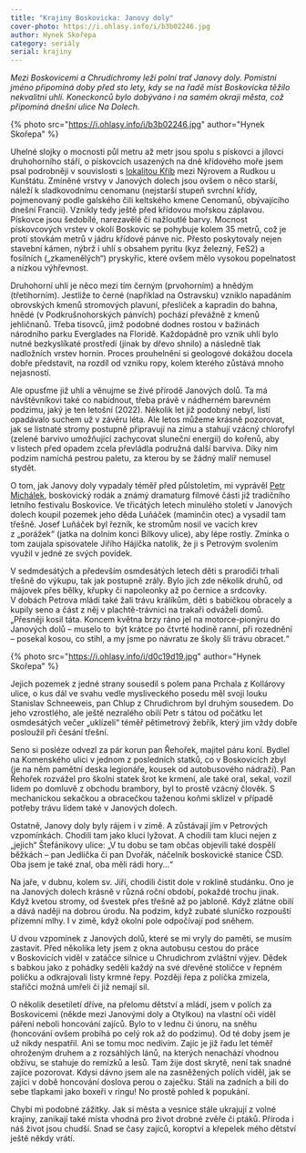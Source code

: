 ```yaml
---
title: "Krajiny Boskovicka: Janovy doly"
cover-photo: https://i.ohlasy.info/i/b3b02246.jpg
author: Hynek Skořepa
category: seriály
serial: krajiny
---
```


*Mezi Boskovicemi a Chrudichromy leží polní trať Janovy doly. Pomístní jméno připomíná doby před sto lety, kdy se na řadě míst Boskovicka těžilo nekvalitní uhlí. Koneckonců bylo dobýváno i na samém okraji města, což připomíná dnešní ulice Na Dolech.*

{% photo src="https://i.ohlasy.info/i/b3b02246.jpg" author="Hynek Skořepa" %}

Uhelné slojky o mocnosti půl metru až metr jsou spolu s pískovci a jílovci druhohorního stáří, o pískovcích usazených na dně křídového moře jsem psal podrobněji v souvislosti s [lokalitou Kříb](https://ohlasy.info/clanky/2020/11/krib.html) mezi Nýrovem a Rudkou u Kunštátu. Zmíněné vrstvy v Janových dolech jsou ovšem o něco starší, náleží k sladkovodnímu cenomanu (nejstarší stupeň svrchní křídy, pojmenovaný podle galského čili keltského kmene Cenomanů, obývajícího dnešní Francii). Vznikly tedy ještě před křídovou mořskou záplavou. Pískovce jsou šedobílé, narezavělé či nažloutlé barvy. Mocnost pískovcových vrstev v okolí Boskovic se pohybuje kolem 35 metrů, což je proti stovkám metrů v jádru křídové pánve nic. Přesto poskytovaly nejen stavební kámen, nýbrž i uhlí s obsahem pyritu (kyz železný, FeS2) a fosilních („zkamenělých“) pryskyřic, které ovšem mělo vysokou popelnatost a nízkou výhřevnost.

Druhohorní uhlí je něco mezi tím černým (prvohorním) a hnědým (třetihorním). Jestliže to černé (například na Ostravsku) vzniklo napadáním obrovských kmenů stromových plavuní, přesliček a kapradin do bahna, hnědé (v Podkrušnohorských pánvích) pochází převážně z kmenů jehličnanů. Třeba tisovců, jimž podobné dodnes rostou v bažinách národního parku Everglades na Floridě. Každopádně pro vznik uhlí bylo nutné bezkyslíkaté prostředí (jinak by dřevo shnilo) a následně tlak nadložních vrstev hornin. Proces prouhelnění si geologové dokážou docela dobře představit, na rozdíl od vzniku ropy, kolem kterého zůstává mnoho nejasností.

Ale opusťme již uhlí a věnujme se živé přírodě Janových dolů. Ta má návštěvníkovi také co nabídnout, třeba právě v nádherném barevném podzimu, jaký je ten letošní (2022). Několik let již podobný nebyl, listí opadávalo suchem už v závěru léta. Ale letos můžeme krásně pozorovat, jak se listnaté stromy postupně připravují na zimu a stahují vzácný chlorofyl (zelené barvivo umožňující zachycovat sluneční energii) do kořenů, aby v listech před opadem zcela převládla podružná další barviva. Díky nim podzim namíchá pestrou paletu, za kterou by se žádný malíř nemusel stydět.

O tom, jak Janovy doly vypadaly téměř před půlstoletím, mi vyprávěl [Petr Michálek](https://ohlasy.info/clanky/2019/06/rozhovor-michalek.html), boskovický rodák a známý dramaturg filmové části již tradičního letního festivalu Boskovice. Ve třicátých letech minulého století v Janových dolech koupil pozemek jeho děda Luňáček (maminčin otec) a vysadil tam třešně. Josef Luňáček byl řezník, ke stromům nosil ve vacích krev z „porážek“ (jatka na dolním konci Bílkovy ulice), aby lépe rostly. Zmínka o tom zaujala spisovatele Jiřího Hájíčka natolik, že ji s Petrovým svolením využil v jedné ze svých povídek.

V sedmdesátých a především osmdesátých letech děti s prarodiči trhali třešně do výkupu, tak jak postupně zrály. Bylo jich zde několik druhů, od májovek přes bělky, křupky či napoleonky až po černice a srdcovky. V dobách Petrova mládí také žali trávu králíkům, děti s babičkou obracely a kupily seno a část z něj v plachtě-trávnici na trakaři odváželi domů. „Přesněji kosil táta. Koncem května brzy ráno jel na motorce-pionýru do Janových dolů – muselo to  být krátce po čtvrté hodině ranní, při rozednění – posekal kosou, co stihl, a my jsme po návratu ze školy šli trávu obracet.“

{% photo src="https://i.ohlasy.info/i/d0c19d19.jpg" author="Hynek Skořepa" %}

Jejich pozemek z jedné strany sousedil s polem pana Prchala z Kollárovy ulice, o kus dál ve svahu vedle mysliveckého posedu měl svoji louku Stanislav Schneeweis, pan Chlup z Chrudichrom byl druhým sousedem. Do jeho vzrostlého, ale ještě nezralého obilí Petr s tátou od počátku let osmdesátých večer „uklízeli“ téměř pětimetrový žebřík, který jim vždy dobře posloužil při česání třešní.  

Seno si posléze odvezl za pár korun pan Řehořek, majitel páru koní. Bydlel na Komenského ulici v jednom z posledních statků, co v Boskovicích zbyl (je na něm pamětní deska legionáře, kousek od autobusového nádraží). Pan Řehořek rozvážel pro školní statek šrot ke krmení, ale také oral, sekal, vozil lidem po domluvě z obchodu brambory, byl to prostě vzácný člověk. S mechanickou sekačkou a obracečkou taženou koňmi sklízel v případě potřeby trávu lidem také v Janových dolech.

Ostatně, Janovy doly byly rájem i v zimě. A zůstávají jím v Petrových vzpomínkách. Chodili tam jako kluci lyžovat. A chodili tam kluci nejen z „jejich“ Štefánikovy ulice: „V tu dobu se tam občas objevili také dospělí běžkách – pan Jedlička či pan Dvořák, náčelník boskovické stanice ČSD. Oba jsem je také znal, oba měli rádi hory…“

Na jaře, v dubnu, kolem sv. Jiří, chodili čistit dole v roklině studánku. Ono je na Janových dolech krásně v různá roční období, pokaždé trochu jinak. Když kvetou stromy, od švestek přes třešně až po jabloně. Když zlátne obilí a dává naději na dobrou úrodu. Na podzim, když zubaté sluníčko rozpouští přízemní mlhy. I v zimě, když okolní pole odpočívají pod sněhem. 

U dvou vzpomínek z Janových dolů, které se mi vryly do paměti, se musím zastavit. Před několika lety jsem z okna autobusu cestou do práce v Boskovicích viděl v zatáčce silnice u Chrudichrom zvláštní výjev. Dědek s babkou jako z pohádky seděli každý na své dřevěné stoličce v řepném políčku a odkrajovali listy krmné řepy. Později řepa z políčka zmizela, staříčci možná umřeli či již nemají sil.

O několik desetiletí dříve, na přelomu dětství a mládí, jsem v polích za Boskovicemi (někde mezi Janovými doly a Otylkou) na vlastní oči viděl páření neboli honcování zajíců. Bylo to v lednu či únoru, na sněhu (honcování ovšem probíhá po celý rok až do podzimu). Od té doby jsem je už nikdy nespatřil. Ani se tomu moc nedivím. Zajíc je již řadu let téměř ohroženým druhem a z rozsáhlých lánů, na kterých nenachází vhodnou obživu, se stahuje do remízků a lesů. Tam žije dost skrytě, není tak snadné zajíce pozorovat. Kdysi dávno jsem ale na zasněžených polích viděl, jak se zajíci v době honcování doslova perou o zaječku. Stáli na zadních a bili do sebe tlapkami jako boxeři v ringu! No prostě pohled k popukání.

Chybí mi podobné zážitky. Jak si města a vesnice stále ukrajují z volné krajiny, zanikají také místa vhodná pro život drobné zvěře či ptáků. Příroda i náš život jsou chudší. Snad se časy zajíců, koroptví a křepelek mého dětství ještě někdy vrátí.
